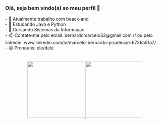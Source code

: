 ### Olá, seja bem vindo(a) ao meu perfil 👋
<div>
- 🔭 Atualmente trabalho com beack-and<br>
- 🌱 Estudando Java e Python<br>
- 🌱 Cursando Sistemas da Informaçao<br>
- 📫 Contate-me pelo email: bernardomarcelo33@gmail.com // ou pelo linkedin: www.linkedin.com/in/marcelo-bernardo-prudêncio-6736a51a7/ <br>
- 😄 Pronouns: ele/dele<br><br><br>
</div>

<div align="center">
  <a href="https://github.com/Marcelo12Bernardo">
  <img height="180em"src="https://github-readme-stats.vercel.app/api?username=Marcelo12Bernardo&show_icons=true&theme=dark&include_all_commits=true&count_private=true"/>
  <img height="180em" src="https://github-readme-stats.vercel.app/api/top-langs/?username=Marcelo12Bernardo&layout=compact&langs_count=7&theme=dark"/>
</div>
  


<!--
**Marcelo12Bernardo/Marcelo12Bernardo** is a ✨ _special_ ✨ repository because its `README.md` (this file) appears on your GitHub profile.

Here are some ideas to get you started:
- 👯 I’m looking to collaborate on ...
- 🤔 I’m looking for help with ...
- 💬 Ask me about ...
- ⚡ Fun fact: ...
-->
